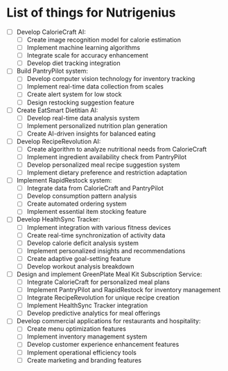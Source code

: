 # List of things for Nutrigenius

- [ ]  Develop CalorieCraft AI:
    - [ ]  Create image recognition model for calorie estimation
    - [ ]  Implement machine learning algorithms
    - [ ]  Integrate scale for accuracy enhancement
    - [ ]  Develop diet tracking integration
- [ ]  Build PantryPilot system:
    - [ ]  Develop computer vision technology for inventory tracking
    - [ ]  Implement real-time data collection from scales
    - [ ]  Create alert system for low stock
    - [ ]  Design restocking suggestion feature
- [ ]  Create EatSmart Dietitian AI:
    - [ ]  Develop real-time data analysis system
    - [ ]  Implement personalized nutrition plan generation
    - [ ]  Create AI-driven insights for balanced eating
- [ ]  Develop RecipeRevolution AI:
    - [ ]  Create algorithm to analyze nutritional needs from CalorieCraft
    - [ ]  Implement ingredient availability check from PantryPilot
    - [ ]  Develop personalized meal recipe suggestion system
    - [ ]  Implement dietary preference and restriction adaptation
- [ ]  Implement RapidRestock system:
    - [ ]  Integrate data from CalorieCraft and PantryPilot
    - [ ]  Develop consumption pattern analysis
    - [ ]  Create automated ordering system
    - [ ]  Implement essential item stocking feature
- [ ]  Develop HealthSync Tracker:
    - [ ]  Implement integration with various fitness devices
    - [ ]  Create real-time synchronization of activity data
    - [ ]  Develop calorie deficit analysis system
    - [ ]  Implement personalized insights and recommendations
    - [ ]  Create adaptive goal-setting feature
    - [ ]  Develop workout analysis breakdown
- [ ]  Design and implement GreenPlate Meal Kit Subscription Service:
    - [ ]  Integrate CalorieCraft for personalized meal plans
    - [ ]  Implement PantryPilot and RapidRestock for inventory management
    - [ ]  Integrate RecipeRevolution for unique recipe creation
    - [ ]  Implement HealthSync Tracker integration
    - [ ]  Develop predictive analytics for meal offerings
- [ ]  Develop commercial applications for restaurants and hospitality:
    - [ ]  Create menu optimization features
    - [ ]  Implement inventory management system
    - [ ]  Develop customer experience enhancement features
    - [ ]  Implement operational efficiency tools
    - [ ]  Create marketing and branding features
